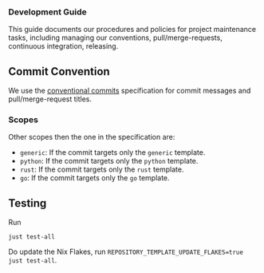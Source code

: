 ### Development Guide

This guide documents our procedures and policies for project maintenance tasks,
including managing our conventions, pull/merge-requests, continuous integration,
releasing.

## Commit Convention

We use the
[conventional commits](https://www.conventionalcommits.org/en/v1.0.0/)
specification for commit messages and pull/merge-request titles.

### Scopes

Other scopes then the one in the specification are:

- `generic`: If the commit targets only the `generic` template.
- `python`: If the commit targets only the `python` template.
- `rust`: If the commit targets only the `rust` template.
- `go`: If the commit targets only the `go` template.

## Testing

Run

```shell
just test-all
```

Do update the Nix Flakes, run
`REPOSITORY_TEMPLATE_UPDATE_FLAKES=true just test-all`.
